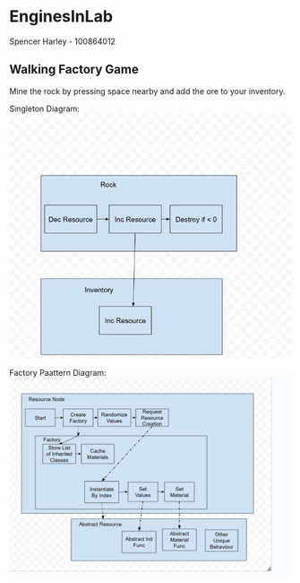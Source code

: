 # EnginesInLab

Spencer Harley - 100864012

## Walking Factory Game

Mine the rock by pressing space nearby and add the ore to your inventory. 

Singleton Diagram:
![Flow Chart](GameEnginesFlowChart-2025-09-192.png)

Factory Paattern Diagram:
![Flow Chart](GameEnginesFlowChart-2025-10-03.png)
